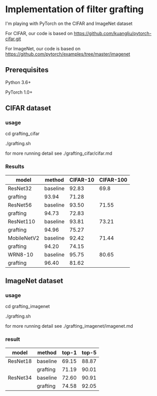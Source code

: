 # Implementation of filter grafting
I'm playing with PyTorch on the CIFAR and ImageNet dataset

For CIFAR, our code is based on https://github.com/kuangliu/pytorch-cifar.git

For ImageNet, our code is based on https://github.com/pytorch/examples/tree/master/imagenet 
## Prerequisites
Python 3.6+

PyTorch 1.0+

## CIFAR dataset

### usage

cd grafting_cifar

./grafting.sh

for more running detail see ./grafting_cifar/cifar.md

### Results

model | method | CIFAR-10 | CIFAR-100
---- | ---- | ---- | ----
ResNet32 | baseline | 92.83 | 69.8 
| grafting | 93.94 | 71.28 
ResNet56 | baseline| 93.50| 71.55
| grafting | 94.73 | 72.83 
ResNet110| baseline| 93.81| 73.21
| grafting | 94.96 | 75.27 
MobileNetV2| baseline| 92.42| 71.44
| grafting | 94.20 | 74.15 
WRN8-10| baseline | 95.75 | 80.65 
| grafting | 96.40 | 81.62 

## ImageNet dataset

### usage

cd grafting_imagenet

./grafting.sh

for more running detail see ./grafting_imagenet/imagenet.md

### result

| model    | method   | top-1 | top-5 |
| -------- | -------- | ----- | ----- |
| ResNet18 | baseline | 69.15 | 88.87 |
|          | grafting | 71.19 | 90.01 |
| ResNet34 | baseline | 72.60 | 90.91 |
|          | grafting | 74.58 | 92.05 |


